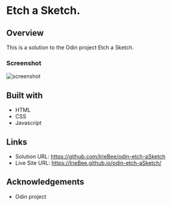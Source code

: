 # Etch a Sketch.

 
## Overview

This is a solution to the Odin project Etch a Sketch.

### Screenshot

![screenshot](https://github.com/IrieBee/odin-etch-aSketch/blob/main/images/screenshot.jpg)

## Built with

  * HTML
  * CSS
  * Javascript


## Links

* Solution URL: https://github.com/IrieBee/odin-etch-aSketch
* Live Site URL: https://IrieBee.github.io/odin-etch-aSketch/


## Acknowledgements

* Odin project
